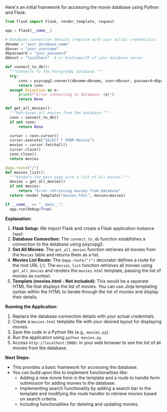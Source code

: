 Here's an initial framework for accessing the movie database using Python and Flask:

```python
from flask import Flask, render_template, request

app = Flask(__name__)

# Database connection details (replace with your actual credentials)
dbname = "your_database_name"
dbuser = "your_username"
dbpassword = "your_password"
dbhost = "localhost"  # or hostname/IP of your database server

def connect_to_db():
  """Connects to the PostgreSQL database."""
  try:
      conn = psycopg2.connect(dbname=dbname, user=dbuser, password=dbpassword, host=dbhost)
      return conn
  except Exception as e:
      print(f"Error connecting to database: {e}")
      return None

def get_all_movies():
  """Retrieves all movies from the database."""
  conn = connect_to_db()
  if not conn:
      return None

  cursor = conn.cursor()
  cursor.execute("SELECT * FROM Movies")
  movies = cursor.fetchall()
  cursor.close()
  conn.close()
  return movies

@app.route("/")
def movies_list():
  """Renders the main page with a list of all movies."""
  movies = get_all_movies()
  if not movies:
      return "Error retrieving movies from database"
  return render_template("movies.html", movies=movies)

if __name__ == "__main__":
  app.run(debug=True)
```

**Explanation:**

1. **Flask Setup:** We import Flask and create a Flask application instance (`app`).
2. **Database Connection:** The `connect_to_db` function establishes a connection to the database using psycopg2.
3. **Get All Movies:** The `get_all_movies` function retrieves all movies from the `Movies` table and returns them as a list.
4. **Movies List Route:** The `@app.route("/")` decorator defines a route for the root URL (`/`). The `movies_list` function retrieves all movies using `get_all_movies` and renders the `movies.html` template, passing the list of movies as context.
5. **Template (movies.html - Not included):** This would be a separate HTML file that displays the list of movies. You can use Jinja templating syntax within the HTML to iterate through the list of movies and display their details.

**Running the Application:**

1. Replace the database connection details with your actual credentials.
2. Create a `movies.html` template file with your desired layout for displaying movies.
3. Save the code in a Python file (e.g., `movies.py`).
4. Run the application using `python movies.py`.
5. Access `http://localhost:5000/` in your web browser to see the list of all movies from the database.

**Next Steps:**

* This provides a basic framework for accessing the database.
* You can build upon this to implement functionalities like:
    * Adding a new movie form in the template and a route to handle form submission for adding movies to the database.
    * Implementing search functionality by adding a search bar to the template and modifying the route handler to retrieve movies based on search criteria.
    * Including functionalities for deleting and updating movies.
